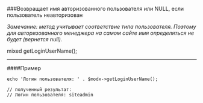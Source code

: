 ###Возвращает имя авторизованного пользователя или NULL, если пользователь неавторизован

*Замечание: метод учитывает соответствие типа пользователя. Поэтому для авторизованного менеджера на самом сайте имя определяться не будет (вернется null).*

mixed getLoginUserName();

***

####Пример

	echo 'Логин пользователя: ' . $modx->getLoginUserName(); 
	
	// полученный результат: 
	// Логин пользователя: siteadmin